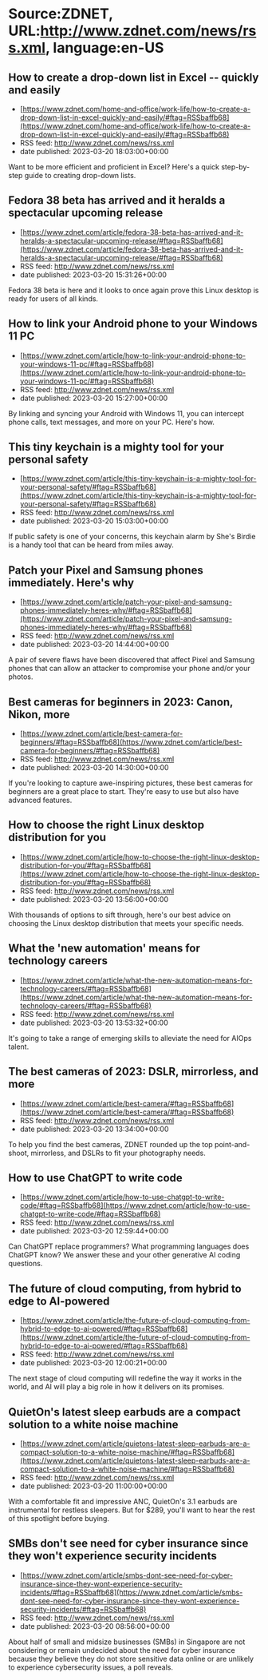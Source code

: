 # Source:ZDNET, URL:http://www.zdnet.com/news/rss.xml, language:en-US

## How to create a drop-down list in Excel -- quickly and easily
 - [https://www.zdnet.com/home-and-office/work-life/how-to-create-a-drop-down-list-in-excel-quickly-and-easily/#ftag=RSSbaffb68](https://www.zdnet.com/home-and-office/work-life/how-to-create-a-drop-down-list-in-excel-quickly-and-easily/#ftag=RSSbaffb68)
 - RSS feed: http://www.zdnet.com/news/rss.xml
 - date published: 2023-03-20 18:03:00+00:00

Want to be more efficient and proficient in Excel? Here's a quick step-by-step guide to creating drop-down lists.

## Fedora 38 beta has arrived and it heralds a spectacular upcoming release
 - [https://www.zdnet.com/article/fedora-38-beta-has-arrived-and-it-heralds-a-spectacular-upcoming-release/#ftag=RSSbaffb68](https://www.zdnet.com/article/fedora-38-beta-has-arrived-and-it-heralds-a-spectacular-upcoming-release/#ftag=RSSbaffb68)
 - RSS feed: http://www.zdnet.com/news/rss.xml
 - date published: 2023-03-20 15:31:26+00:00

Fedora 38 beta is here and it looks to once again prove this Linux desktop is ready for users of all kinds.

## How to link your Android phone to your Windows 11 PC
 - [https://www.zdnet.com/article/how-to-link-your-android-phone-to-your-windows-11-pc/#ftag=RSSbaffb68](https://www.zdnet.com/article/how-to-link-your-android-phone-to-your-windows-11-pc/#ftag=RSSbaffb68)
 - RSS feed: http://www.zdnet.com/news/rss.xml
 - date published: 2023-03-20 15:27:00+00:00

By linking and syncing your Android with Windows 11, you can intercept phone calls, text messages, and more on your PC. Here's how.

## This tiny keychain is a mighty tool for your personal safety
 - [https://www.zdnet.com/article/this-tiny-keychain-is-a-mighty-tool-for-your-personal-safety/#ftag=RSSbaffb68](https://www.zdnet.com/article/this-tiny-keychain-is-a-mighty-tool-for-your-personal-safety/#ftag=RSSbaffb68)
 - RSS feed: http://www.zdnet.com/news/rss.xml
 - date published: 2023-03-20 15:03:00+00:00

If public safety is one of your concerns, this keychain alarm by She's Birdie is a handy tool that can be heard from miles away.

## Patch your Pixel and Samsung phones immediately. Here's why
 - [https://www.zdnet.com/article/patch-your-pixel-and-samsung-phones-immediately-heres-why/#ftag=RSSbaffb68](https://www.zdnet.com/article/patch-your-pixel-and-samsung-phones-immediately-heres-why/#ftag=RSSbaffb68)
 - RSS feed: http://www.zdnet.com/news/rss.xml
 - date published: 2023-03-20 14:44:00+00:00

A pair of severe flaws have been discovered that affect Pixel and Samsung phones that can allow an attacker to compromise your phone and/or your photos.

## Best cameras for beginners in 2023: Canon, Nikon, more
 - [https://www.zdnet.com/article/best-camera-for-beginners/#ftag=RSSbaffb68](https://www.zdnet.com/article/best-camera-for-beginners/#ftag=RSSbaffb68)
 - RSS feed: http://www.zdnet.com/news/rss.xml
 - date published: 2023-03-20 14:30:00+00:00

If you're looking to capture awe-inspiring pictures, these best cameras for beginners are a great place to start. They're easy to use but also have advanced features.

## How to choose the right Linux desktop distribution for you
 - [https://www.zdnet.com/article/how-to-choose-the-right-linux-desktop-distribution-for-you/#ftag=RSSbaffb68](https://www.zdnet.com/article/how-to-choose-the-right-linux-desktop-distribution-for-you/#ftag=RSSbaffb68)
 - RSS feed: http://www.zdnet.com/news/rss.xml
 - date published: 2023-03-20 13:56:00+00:00

With thousands of options to sift through, here's our best advice on choosing the Linux desktop distribution that meets your specific needs.

## What the 'new automation' means for technology careers
 - [https://www.zdnet.com/article/what-the-new-automation-means-for-technology-careers/#ftag=RSSbaffb68](https://www.zdnet.com/article/what-the-new-automation-means-for-technology-careers/#ftag=RSSbaffb68)
 - RSS feed: http://www.zdnet.com/news/rss.xml
 - date published: 2023-03-20 13:53:32+00:00

It's going to take a range of emerging skills to alleviate the need for AIOps talent.

## The best cameras of 2023: DSLR, mirrorless, and more
 - [https://www.zdnet.com/article/best-camera/#ftag=RSSbaffb68](https://www.zdnet.com/article/best-camera/#ftag=RSSbaffb68)
 - RSS feed: http://www.zdnet.com/news/rss.xml
 - date published: 2023-03-20 13:34:00+00:00

To help you find the best cameras, ZDNET rounded up the top point-and-shoot, mirrorless, and DSLRs to fit your photography needs.

## How to use ChatGPT to write code
 - [https://www.zdnet.com/article/how-to-use-chatgpt-to-write-code/#ftag=RSSbaffb68](https://www.zdnet.com/article/how-to-use-chatgpt-to-write-code/#ftag=RSSbaffb68)
 - RSS feed: http://www.zdnet.com/news/rss.xml
 - date published: 2023-03-20 12:59:44+00:00

Can ChatGPT replace programmers? What programming languages does ChatGPT know? We answer these and your other generative AI coding questions.

## The future of cloud computing, from hybrid to edge to AI-powered
 - [https://www.zdnet.com/article/the-future-of-cloud-computing-from-hybrid-to-edge-to-ai-powered/#ftag=RSSbaffb68](https://www.zdnet.com/article/the-future-of-cloud-computing-from-hybrid-to-edge-to-ai-powered/#ftag=RSSbaffb68)
 - RSS feed: http://www.zdnet.com/news/rss.xml
 - date published: 2023-03-20 12:00:21+00:00

The next stage of cloud computing will redefine the way it works in the world, and AI will play a big role in how it delivers on its promises.

## QuietOn's latest sleep earbuds are a compact solution to a white noise machine
 - [https://www.zdnet.com/article/quietons-latest-sleep-earbuds-are-a-compact-solution-to-a-white-noise-machine/#ftag=RSSbaffb68](https://www.zdnet.com/article/quietons-latest-sleep-earbuds-are-a-compact-solution-to-a-white-noise-machine/#ftag=RSSbaffb68)
 - RSS feed: http://www.zdnet.com/news/rss.xml
 - date published: 2023-03-20 11:00:00+00:00

With a comfortable fit and impressive ANC, QuietOn's 3.1 earbuds are instrumental for restless sleepers. But for $289, you'll want to hear the rest of this spotlight before buying.

## SMBs don't see need for cyber insurance since they won't experience security incidents
 - [https://www.zdnet.com/article/smbs-dont-see-need-for-cyber-insurance-since-they-wont-experience-security-incidents/#ftag=RSSbaffb68](https://www.zdnet.com/article/smbs-dont-see-need-for-cyber-insurance-since-they-wont-experience-security-incidents/#ftag=RSSbaffb68)
 - RSS feed: http://www.zdnet.com/news/rss.xml
 - date published: 2023-03-20 08:56:00+00:00

About half of small and midsize businesses (SMBs) in Singapore are not considering or remain undecided about the need for cyber insurance because they believe they do not store sensitive data online or are unlikely to experience cybersecurity issues, a poll reveals.

